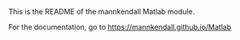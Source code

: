 This is the README of the mannkendall Matlab module.

For the documentation, go to https://mannkendall.github.io/Matlab
